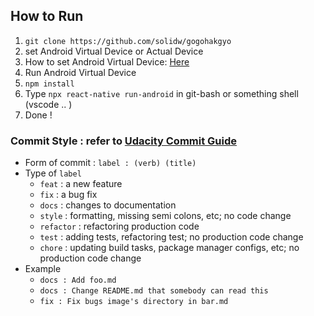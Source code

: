 ## How to Run

1. `git clone https://github.com/solidw/gogohakgyo`
2. set Android Virtual Device or Actual Device
3. How to set Android Virtual Device: [Here](https://recipes4dev.tistory.com/145)
4. Run Android Virtual Device
5. `npm install`
6. Type `npx react-native run-android` in git-bash or something shell (vscode .. )
7. Done !



### Commit Style : refer to [Udacity Commit Guide](https://udacity.github.io/git-styleguide/) 

- Form of commit : `label : (verb) (title)` 
- Type of `label` 
	- `feat` : a new feature
	- `fix` : a bug fix
	- `docs` : changes to documentation
	- `style` : formatting, missing semi colons, etc; no code change
	- `refactor` : refactoring production code
	- `test` : adding tests, refactoring test; no production code change
	- `chore` : updating build tasks, package manager configs, etc; no production code change
- Example
  - `docs : Add foo.md`
  - `docs : Change README.md that somebody can read this`
  - `fix : Fix bugs image's directory in bar.md`